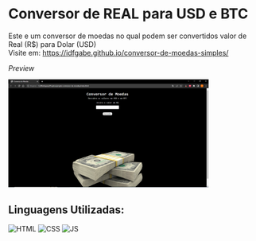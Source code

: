 # Conversor de REAL para USD e BTC

Este e um conversor de moedas no qual podem ser convertidos valor de Real (R$) para Dolar (USD) <br>
Visite em: https://idfgabe.github.io/conversor-de-moedas-simples/

*Preview*

<img src="https://raw.githubusercontent.com/idfgabe/conversor-de-moedas-simples/main/assets/modelo-site.png" width=80%>

## Linguagens Utilizadas: 
<div style="display: inline_block>"<br>
<img height="50em" alt="HTML" src="https://cdn.jsdelivr.net/gh/devicons/devicon/icons/html5/html5-original.svg"> 
<img height="50em" alt="CSS"  src="https://cdn.jsdelivr.net/gh/devicons/devicon/icons/css3/css3-original.svg"> 
<img height="50em" alt="JS" src="https://cdn.jsdelivr.net/gh/devicons/devicon/icons/javascript/javascript-original.svg"> <br>
